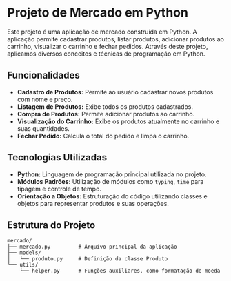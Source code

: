 # Projeto de Mercado em Python

Este projeto é uma aplicação de mercado construída em Python. A aplicação permite cadastrar produtos, listar produtos, adicionar produtos ao carrinho, visualizar o carrinho e fechar pedidos. Através deste projeto, aplicamos diversos conceitos e técnicas de programação em Python.

## Funcionalidades

- **Cadastro de Produtos:** Permite ao usuário cadastrar novos produtos com nome e preço.
- **Listagem de Produtos:** Exibe todos os produtos cadastrados.
- **Compra de Produtos:** Permite adicionar produtos ao carrinho.
- **Visualização do Carrinho:** Exibe os produtos atualmente no carrinho e suas quantidades.
- **Fechar Pedido:** Calcula o total do pedido e limpa o carrinho.

## Tecnologias Utilizadas

- **Python:** Linguagem de programação principal utilizada no projeto.
- **Módulos Padrões:** Utilização de módulos como `typing`, `time` para tipagem e controle de tempo.
- **Orientação a Objetos:** Estruturação do código utilizando classes e objetos para representar produtos e suas operações.

## Estrutura do Projeto

```plaintext
mercado/
├── mercado.py         # Arquivo principal da aplicação
├── models/
│   └── produto.py     # Definição da classe Produto
└── utils/
    └── helper.py      # Funções auxiliares, como formatação de moeda
